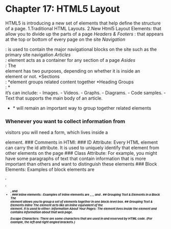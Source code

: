  # Chapter 17: HTML5 Layout
HTML5 is introducing a new set of elements that help define the structure of a page.
1.Traditional HTML Layouts.
2.New Html5 Layout Elements: that allow you to divide up the parts of a page
*Headers & Footers* : that appears at the top or bottom of every page on the site
*Navigation <nav>* : is used to contain the major navigational blocks on the site such as the primary site navigation
*Articles <article>:*  element acts as a container for any section of a page
*Asides <aside>:* The <aside> element has two purposes, depending on whether it is inside an <article> element or not.
*Sections <section>: *element groups related content together
*Heading Groups <hgroup>: *
*<figcaption>* it’s can include: - Images. - Videos. - Graphs. - Diagrams. - Code samples. - Text that supports the main body of an article.
* <div>* will remain an important way to group together related elements
### Whenever you want to collect information from
visitors you will need a form, which lives inside a
<form> element.
### Comments in HTMl:
<!-- comment goes here -->
### ID Attribute:
Every HTML element can carry
the id attribute. It is used to
uniquely identify that element
from other elements on the
page
### Class Attribute:
For example, you might have
some paragraphs of text that
contain information that is more
important than others and want
to distinguish these elements
### Block Elements:
Examples of block elements are
<h1>, <p>, <ul>, and <li>.
### inline elements :
Examples of inline elements are
<a>, <b>, <em>, and <img>.
## Grouping Text & Elements In a Block
<div> The <div> element allows you to
group a set of elements together
in one block-level box.
## Grouping Text & Elements Inline
The <span> element acts like
an inline equivalent of the <div>
element. It is used to either:
Information About Your Pages:
The element lives inside the <head> element and contains information about that web page.

Escape Characters:
There are some characters that are used in and reserved by HTML code. (For example, the left and right angled brackets.)

